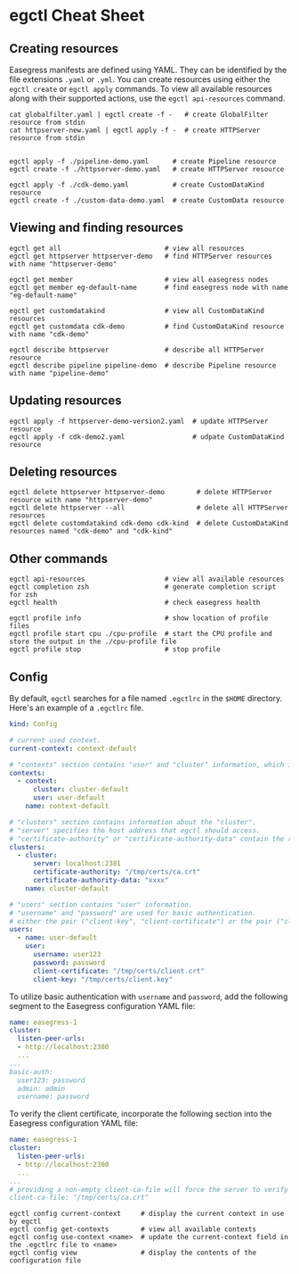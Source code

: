 # egctl Cheat Sheet

## Creating resources

Easegress manifests are defined using YAML. They can be identified by the file extensions `.yaml` or `.yml`. You can create resources using either the `egctl create` or `egctl apply` commands. To view all available resources along with their supported actions, use the `egctl api-resources` command.

```
cat globalfilter.yaml | egctl create -f -   # create GlobalFilter resource from stdin
cat httpserver-new.yaml | egctl apply -f -  # create HTTPServer resource from stdin


egctl apply -f ./pipeline-demo.yaml      # create Pipeline resource
egctl create -f ./httpserver-demo.yaml   # create HTTPServer resource

egctl apply -f ./cdk-demo.yaml           # create CustomDataKind resource
egctl create -f ./custom-data-demo.yaml  # create CustomData resource
```

## Viewing and finding resources 

```
egctl get all                          # view all resources
egctl get httpserver httpserver-demo   # find HTTPServer resources with name "httpserver-demo"

egctl get member                       # view all easegress nodes
egctl get member eg-default-name       # find easegress node with name "eg-default-name"

egctl get customdatakind               # view all CustomDataKind resources
egctl get customdata cdk-demo          # find CustomDataKind resource with name "cdk-demo"
 
egctl describe httpserver              # describe all HTTPServer resource 
egctl describe pipeline pipeline-demo  # describe Pipeline resource with name "pipeline-demo"
```

## Updating resources
```
egctl apply -f httpserver-demo-version2.yaml  # update HTTPServer resource
egctl apply -f cdk-demo2.yaml                 # udpate CustomDataKind resource
```

## Deleting resources
```
egctl delete httpserver httpserver-demo        # delete HTTPServer resource with name "httpserver-demo"
egctl delete httpserver --all                  # delete all HTTPServer resources
egctl delete customdatakind cdk-demo cdk-kind  # delete CustomDataKind resources named "cdk-demo" and "cdk-kind"
```

## Other commands
```
egctl api-resources                    # view all available resources 
egctl completion zsh                   # generate completion script for zsh
egctl health                           # check easegress health

egctl profile info                     # show location of profile files
egctl profile start cpu ./cpu-profile  # start the CPU profile and store the output in the ./cpu-profile file
egctl profile stop                     # stop profile
```

## Config

By default, `egctl` searches for a file named `.egctlrc` in the `$HOME` directory. Here's an example of a `.egctlrc` file.

```yaml
kind: Config

# current used context.
current-context: context-default

# "contexts" section contains "user" and "cluster" information, which informs egctl about which "user" should be used to access a specific "cluster".
contexts:
  - context:
      cluster: cluster-default
      user: user-default
    name: context-default

# "clusters" section contains information about the "cluster".
# "server" specifies the host address that egctl should access.
# "certificate-authority" or "certificate-authority-data" contain the root certificate authority that the client uses to verify server certificates.
clusters:
  - cluster:
      server: localhost:2381
      certificate-authority: "/tmp/certs/ca.crt" 
      certificate-authority-data: "xxxx"
    name: cluster-default

# "users" section contains "user" information.
# "username" and "password" are used for basic authentication.
# either the pair ("client-key", "client-certificate") or the pair ("client-key-data", "client-certificate-data") contains the client certificate.
users:
  - name: user-default
    user:
      username: user123
      password: password
      client-certificate: "/tmp/certs/client.crt"
      client-key: "/tmp/certs/client.key"
```

To utilize basic authentication with `username` and `password`, add the following segment to the Easegress configuration YAML file:

```yaml
name: easegress-1
cluster:
  listen-peer-urls:
  - http://localhost:2380
  ...
...
basic-auth:
  user123: password
  admin: admin
  username: password
```

To verify the client certificate, incorporate the following section into the Easegress configuration YAML file:

```yaml
name: easegress-1
cluster:
  listen-peer-urls:
  - http://localhost:2380
  ...
...
# providing a non-empty client-ca-file will force the server to verify the client certificate.
client-ca-file: "/tmp/certs/ca.crt"
```

```
egctl config current-context     # display the current context in use by egctl
egctl config get-contexts        # view all available contexts
egctl config use-context <name>  # update the current-context field in the .egctlrc file to <name>
egctl config view                # display the contents of the configuration file
```
